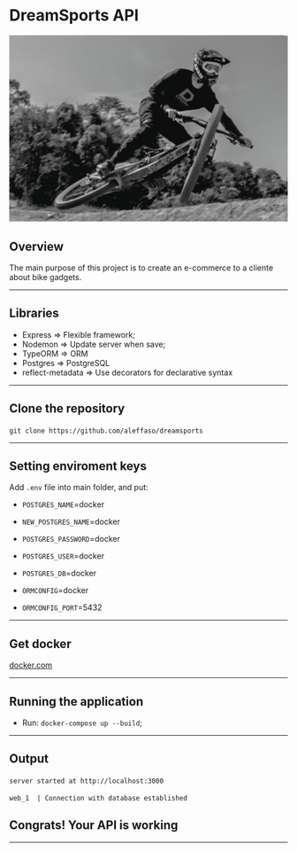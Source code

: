 # DreamSports API

<p align=center>
    <img src="info/wallpaper.png">
</p>

## Overview
The main purpose of this project is to create an e-commerce to a cliente about bike gadgets.

<hr>

## Libraries 

- Express => Flexible framework;
- Nodemon => Update server when save;
- TypeORM => ORM
- Postgres => PostgreSQL
- reflect-metadata => Use decorators for declarative syntax

<hr>

## Clone the repository

`git clone https://github.com/aleffaso/dreamsports`

<hr>

## Setting enviroment keys

Add `.env` file into main folder, and put:

- `POSTGRES_NAME`=docker
- `NEW_POSTGRES_NAME`=docker
- `POSTGRES_PASSWORD`=docker
- `POSTGRES_USER`=docker
- `POSTGRES_DB`=docker

- `ORMCONFIG`=docker
- `ORMCONFIG_PORT`=5432

<hr>

## Get docker

[docker.com](https://docs.docker.com/get-docker/)

<hr>

## Running the application

- Run: `docker-compose up --build`;

<hr>

## Output

`server started at http://localhost:3000`

`web_1  | Connection with database established`

## Congrats! Your API is working

<hr>


